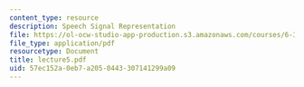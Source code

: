 ```yaml
---
content_type: resource
description: Speech Signal Representation
file: https://ol-ocw-studio-app-production.s3.amazonaws.com/courses/6-345-automatic-speech-recognition-spring-2003/57ec152a0eb7a2050443307141299a09_lecture5.pdf
file_type: application/pdf
resourcetype: Document
title: lecture5.pdf
uid: 57ec152a-0eb7-a205-0443-307141299a09
---
```


